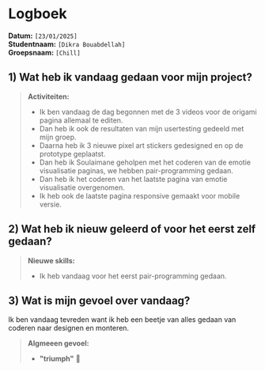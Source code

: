 # Logboek

**Datum:** `[23/01/2025]`  
**Studentnaam:** `[Dikra Bouabdellah]`  
**Groepsnaam:** `[Chill]`

## 1) Wat heb ik vandaag gedaan voor mijn project?

> **Activiteiten:**
>
> - Ik ben vandaag de dag begonnen met de 3 videos voor de origami pagina allemaal te editen.
> - Dan heb ik ook de resultaten van mijn usertesting gedeeld met mijn groep.
> - Daarna heb ik 3 nieuwe pixel art stickers gedesigned en op de prototype geplaatst.
> - Dan heb ik Soulaimane geholpen met het coderen van de emotie visualisatie paginas, we hebben pair-programming gedaan.
> - Dan heb ik het coderen van het laatste pagina van emotie visualisatie overgenomen.
> - Ik heb ook de laatste pagina responsive gemaakt voor mobile versie.

## 2) Wat heb ik nieuw geleerd of voor het eerst zelf gedaan?

> **Nieuwe skills:**
>
> - Ik heb vandaag voor het eerst pair-programming gedaan.

## 3) Wat is mijn gevoel over vandaag?

Ik ben vandaag tevreden want ik heb een beetje van alles gedaan van coderen naar designen en monteren.

> **Algmeeen gevoel:**
>
> - **"triumph"** :triumph:
